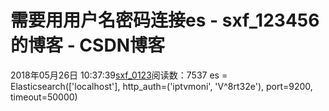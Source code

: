 # 需要用用户名密码连接es - sxf_123456的博客 - CSDN博客
2018年05月26日 10:37:39[sxf_0123](https://me.csdn.net/sxf_123456)阅读数：7537
es = Elasticsearch(['localhost'], http_auth=('iptvmoni', 'V^8rt32e'), port=9200, timeout=50000)

